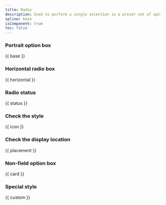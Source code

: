```yaml
---
title: Radio
description: Used to perform a single selection in a preset set of options and render the result of the selection.
spline: base
isComponent: true
toc: false
---
```


### Portrait option box

{{ base }}

### Horizontal radio box

{{ horizontal }}

### Radio status

{{ status }}

### Check the style

{{ icon }}

### Check the display location

{{ placement }}

### Non-field option box

{{ card }}

### Special style

{{ custom }}